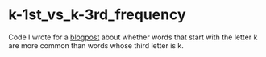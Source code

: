 # k-1st_vs_k-3rd_frequency
Code I wrote for a [blogpost](https://reneau-cardoso.com/is-the-letter-k-more-likely-to-appear-a-the-first-or-third-letter-of-a-word/) about whether words that start with the letter k are more common than words whose third letter is k.

